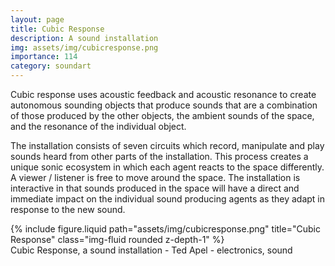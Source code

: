```yaml
---
layout: page
title: Cubic Response
description: A sound installation 
img: assets/img/cubicresponse.png
importance: 114
category: soundart
---
```


Cubic response uses acoustic feedback and acoustic resonance to create autonomous sounding objects that produce sounds that are a combination of those produced by the other objects, the ambient sounds of the space, and the resonance of the individual object.

The installation consists of seven circuits which record, manipulate and play sounds heard from other parts of the installation.  This process creates a unique sonic ecosystem in which each agent reacts to the space differently. A viewer / listener is free to move around the space. The installation is interactive in that sounds produced in the space will have a direct and immediate impact on the individual sound producing agents as they adapt in response to the new sound. 



<div class="row">
    <div class="col-sm mt-3 mt-md-0">
        {% include figure.liquid path="assets/img/cubicresponse.png" title="Cubic Response" class="img-fluid rounded z-depth-1" %}
    </div>
</div>
<div class="caption">
    Cubic Response, a sound installation - Ted Apel - electronics, sound

</div>



